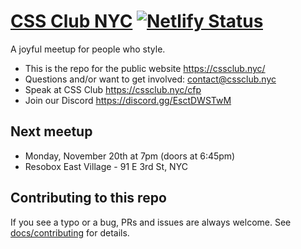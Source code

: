 # [CSS Club NYC](https://cssclub.nyc/) [![Netlify Status](https://api.netlify.com/api/v1/badges/218b3758-b7e3-4b48-b151-77346791a06a/deploy-status)](https://app.netlify.com/sites/cssclubnyc/deploys)

A joyful meetup for people who style.

- This is the repo for the public website https://cssclub.nyc/
- Questions and/or want to get involved: contact@cssclub.nyc
- Speak at CSS Club https://cssclub.nyc/cfp
- Join our Discord https://discord.gg/EsctDWSTwM

## Next meetup

- Monday, November 20th at 7pm (doors at 6:45pm)
- Resobox East Village - 91 E 3rd St, NYC

## Contributing to this repo

If you see a typo or a bug, PRs and issues are always welcome. See [docs/contributing](docs/contributing.md) for details.
